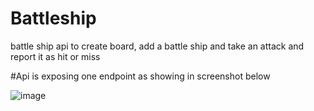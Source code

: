 # Battleship
battle ship api to create board, add a battle ship and take an attack and report it as hit or miss

#Api is exposing one endpoint  as showing in screenshot below 

![image](https://user-images.githubusercontent.com/11384742/105646305-4f928b80-5ef3-11eb-8fb1-c4ef829725c3.png)
